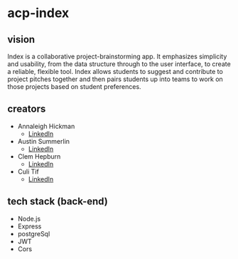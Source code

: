 # acp-index

## vision
Index is a collaborative project-brainstorming app. It emphasizes simplicity and usability, from the data structure through to the user interface, to create a reliable, flexible tool. Index allows students to suggest and contribute to project pitches together and then pairs students up into teams to work on those projects based on student preferences.

## creators
- Annaleigh Hickman 
  - <a href="https://www.linkedin.com/in/annaleighhickman/">LinkedIn</a>
- Austin Summerlin
  - <a href="https://www.linkedin.com/in/austin-summerlin/">LinkedIn</a>
- Clem Hepburn
  - <a href="https://www.linkedin.com/in/clemhepburn/">LinkedIn</a>
- Culi Tif
  - <a href="https://www.linkedin.com/in/tif-calin/">LinkedIn</a>

## tech stack (back-end)
- Node.js
- Express
- postgreSql
- JWT
- Cors
